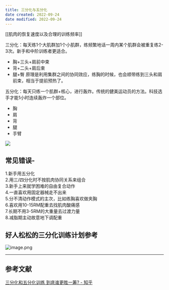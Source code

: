 ```yaml
---
title: 三分化与五分化
date created: 2022-09-24
date modified: 2022-09-24
---
```


[[肌肉的恢复速度以及合理的训练频率]]

三分化：每天练1个大肌群加1个小肌群，练频繁地话一周内某个肌群会被重复练2-3次。新手和中阶训练者更适合。
- 胸+三头+肩前中束
- 背+二头+肩后束
- 腿+臀
原理是利用集群之间的协同效应，练胸的时候，也会顺带练到三头和肩前束，相当于提前预热了。


五分化：每天只练一个肌群+核心，进行轰炸。传统的健美运动员的方法。科技选手才能1小时连续轰炸一个部位。
- 胸
- 肩
- 背
- 腿
- 手臂

![](https://pic2.zhimg.com/80/v2-509d0d6722c30555065854907b87f2a9_1440w.jpg?source=1940ef5c)


## 常见错误-  
1.新手用五分化  
2.用三/四分化时不按肌肉协同关系来组合  
3.新手上来就学困难的自由复合动作  
4.一直喜欢用固定器械走不出来  
5.分不清动作模式的主次，比如练胸喜欢做夹胸  
6.喜欢用10-15RM配重去找肌肉酸痛感  
7.长期不用3-5RM的大重量去过渡力量  
8.减脂期主动故意地下调配重

## 好人松松的三分化训练计划参考
![image.png](https://img.oldwinter.top/202303012055622.png)


---
## 参考文献


[三分化和五分化训练 到底谁更胜一筹? - 知乎](https://www.zhihu.com/question/384180108)
